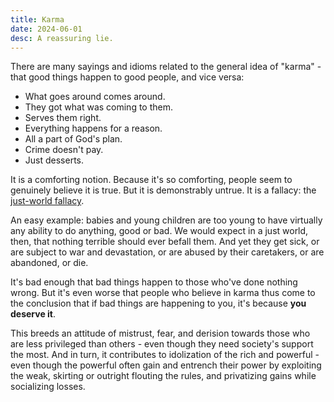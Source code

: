 ```yaml
---
title: Karma
date: 2024-06-01
desc: A reassuring lie.
---
```


There are many sayings and idioms related to the general idea of "karma" - that good things happen to good people, and vice versa:

- What goes around comes around.
- They got what was coming to them.
- Serves them right.
- Everything happens for a reason.
- All a part of God's plan.
- Crime doesn't pay.
- Just desserts.

It is a comforting notion. Because it's so comforting, people seem to genuinely believe it is true. But it is demonstrably untrue. It is a fallacy: the [just-world fallacy](https://en.wikipedia.org/wiki/Just-world_fallacy).

An easy example: babies and young children are too young to have virtually any ability to do anything, good or bad. We would expect in a just world, then, that nothing terrible should ever befall them. And yet they get sick, or are subject to war and devastation, or are abused by their caretakers, or are abandoned, or die.

It's bad enough that bad things happen to those who've done nothing wrong. But it's even worse that people who believe in karma thus come to the conclusion that if bad things are happening to you, it's because **you deserve it**.

This breeds an attitude of mistrust, fear, and derision towards those who are less privileged than others - even though they need society's support the most. And in turn, it contributes to idolization of the rich and powerful - even though the powerful often gain and entrench their power by exploiting the weak, skirting or outright flouting the rules, and privatizing gains while socializing losses.
